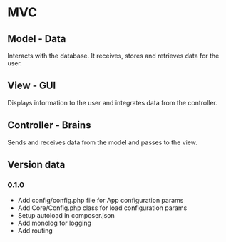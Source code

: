 # MVC

## Model - Data

Interacts with the database. It receives, stores and retrieves data for the user.

## View - GUI

Displays information to the user and integrates data from the controller.

## Controller - Brains

Sends and receives data from the model and passes to the view.

## Version data

### 0.1.0

- Add config/config.php file for App configuration params
- Add Core/Config.php class for load configuration params
- Setup autoload in composer.json
- Add monolog for logging
- Add routing
